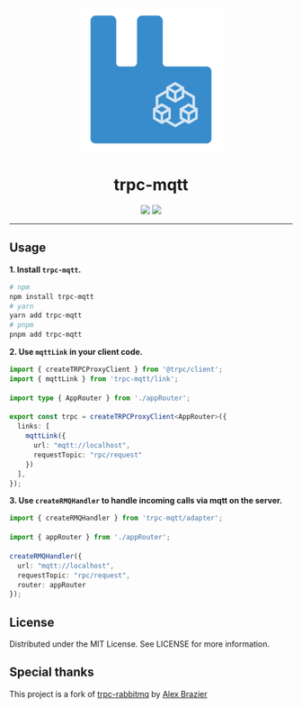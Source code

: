 <div align="center">
  <img src="assets/trpc-rabbitmq-readme.png?v=2" alt="trpc-mqtt" />
  <h1>trpc-mqtt</h1>
  <a href="https://www.npmjs.com/package/trpc-mqtt"><img src="https://img.shields.io/npm/v/trpc-mqtt.svg?style=flat&color=brightgreen" target="_blank" /></a>
  <a href="./LICENSE"><img src="https://img.shields.io/badge/license-MIT-black" /></a>
  <br />
  <hr />
</div>


## Usage

**1. Install `trpc-mqtt`.**

```bash
# npm
npm install trpc-mqtt
# yarn
yarn add trpc-mqtt
# pnpm
pnpm add trpc-mqtt
```

**2. Use `mqttLink` in your client code.**

```typescript
import { createTRPCProxyClient } from '@trpc/client';
import { mqttLink } from 'trpc-mqtt/link';

import type { AppRouter } from './appRouter';

export const trpc = createTRPCProxyClient<AppRouter>({
  links: [
    mqttLink({
      url: "mqtt://localhost",
      requestTopic: "rpc/request"
    })
  ],
});
```

**3. Use `createRMQHandler` to handle incoming calls via mqtt on the server.**

```typescript
import { createRMQHandler } from 'trpc-mqtt/adapter';

import { appRouter } from './appRouter';

createRMQHandler({ 
  url: "mqtt://localhost",
  requestTopic: "rpc/request",
  router: appRouter
});
```

## License

Distributed under the MIT License. See LICENSE for more information.

## Special thanks
This project is a fork of [trpc-rabbitmq](https://github.com/alexbrazier/trpc-rabbitmq) by [Alex Brazier](https://github.com/imxeno)
